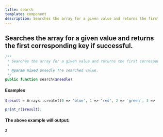 ```yaml
---
title: search
template: component
description: Searches the array for a given value and returns the first corresponding key if successful.
---
```


<h2 class="font-normal text-lg">
Searches the array for a given value and returns the first corresponding key if successful.
</h2>

```php
/**
 * Searches the array for a given value and returns the first corresponding key if successful.
 *
 * @param mixed $needle The searched value.
 */
public function search($needle)
```

#### Examples

```php
$result = Arrays::create([0 => 'blue', 1 => 'red', 2 => 'green', 3 => 'red'])->search('green');

print_r($result);
```

#### The above example will output:

```text
2
```
